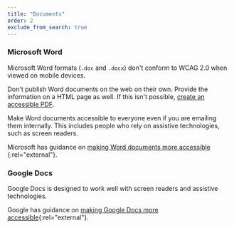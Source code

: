 ```yaml
---
title: "Documents"
order: 2
exclude_from_search: true
---
```


### Microsoft Word

Microsoft Word formats (`.doc` and `.docx`) don't conform to WCAG 2.0 when viewed on mobile devices.

Don't publish Word documents on the web on their own. Provide the information on a HTML page as well. If this isn't possible, [create an accessible PDF](/accessibility-inclusivity/#pdf-accessibility).

Make Word documents accessible to everyone even if you are emailing them internally. This includes people who rely on assistive technologies, such as screen readers.

Microsoft has guidance on [making Word documents more accessible ](https://support.office.com/en-us/article/Creating-accessible-Word-documents-d9bf3683-87ac-47ea-b91a-78dcacb3c66d?CTT=3&amp;CorrelationId=b3c40249-a7fa-4300-9c12-5d0f79242a78&amp;ui=en-US&amp;rs=en-US&amp;ad=US){:rel="external"}.

### Google Docs

Google Docs is designed to work well with screen readers and assistive technologies.

Google has guidance on [making Google Docs more accessible](https://support.google.com/docs/answer/6199477?hl=en){:rel="external"}.
